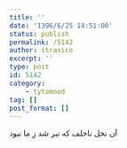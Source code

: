 ```yaml
---
title: ''
date: '1396/6/25 14:51:00'
status: publish
permalink: /5142
author: straxico
excerpt: ''
type: post
id: 5142
category:
    - tytomood
tag: []
post_format: []
---
```

آن نخل ناخلف که تبر شد زِ ما نبود